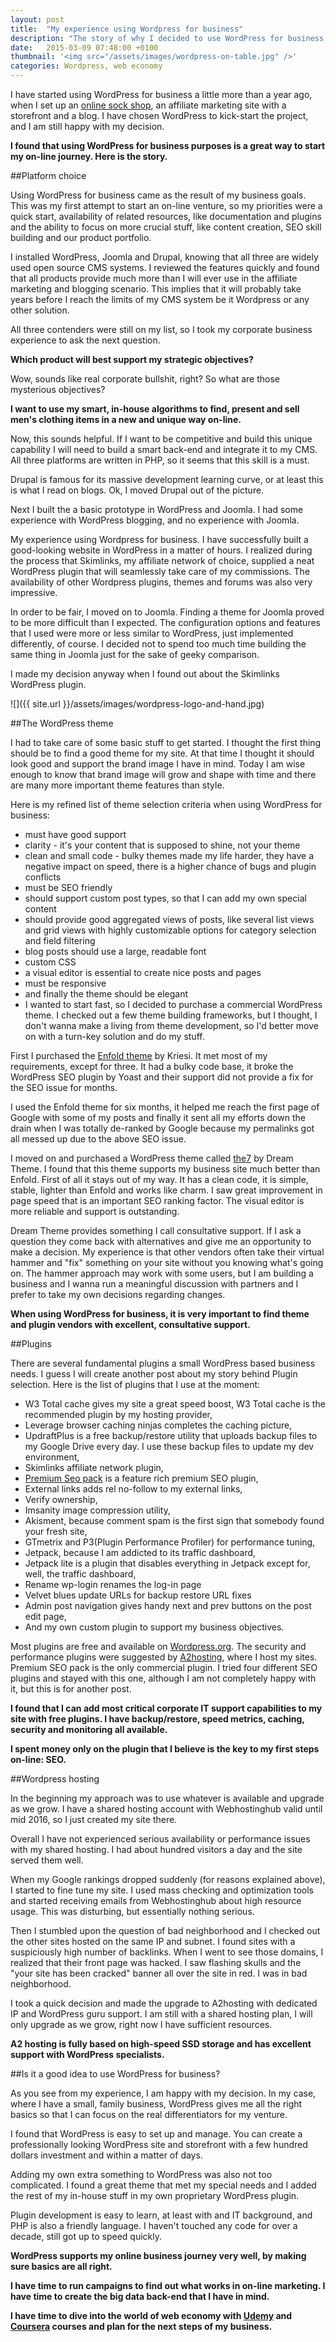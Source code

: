 ```yaml
---
layout: post
title:  "My experience using Wordpress for business"
description: "The story of why I decided to use WordPress for business purposes. My approach to product selection, challenges and great discoveries along the way."
date:   2015-03-09 07:48:00 +0100
thumbnail: '<img src="/assets/images/wordpress-on-table.jpg" />'
categories: Wordpress, web economy
---
```

I have started using WordPress for business a little more than a year ago, when I set up an [online sock shop](http://vanitysocks.com), an affiliate marketing site with a storefront and a blog. I have chosen WordPress to kick-start the project, and I am still happy with my decision.

**I found that using WordPress for business purposes is a great way to start my on-line journey. Here is the story.**


##Platform choice

Using WordPress for business came as the result of my business goals. This was my first attempt to start an on-line venture, so my priorities were a quick start, availability of related resources, like documentation and plugins and the ability to focus on more crucial stuff, like content creation, SEO skill building and our product portfolio.

I installed WordPress, Joomla and Drupal, knowing that all three are widely used open source CMS systems. I reviewed the features quickly and found that all products provide much more than I will ever use in the affiliate marketing and blogging scenario. This implies that it will probably take years before I reach the limits of my CMS system be it Wordpress or any other solution.

All three contenders were still on my list, so I took my corporate business experience to ask the next question.

**Which product will best support my strategic objectives?**

Wow, sounds like real corporate bullshit, right? So what are those mysterious objectives?

**I want to use my smart, in-house algorithms to find, present and sell men's clothing items in a new and unique way on-line.**

Now, this sounds helpful. If I want to be competitive and build this unique capability I will need to build a smart back-end and integrate it to my CMS. All three platforms are written in PHP, so it seems that this skill is a must.

Drupal is famous for its massive development learning curve, or at least this is what I read on blogs. Ok, I moved Drupal out of the picture.

Next I built the a basic prototype in WordPress and Joomla. I had some experience with WordPress blogging, and no experience with Joomla.

My experience using Wordpress for business. I have successfully built a good-looking website in WordPress in a matter of hours. I realized during the process that Skimlinks, my affiliate network of choice, supplied a neat WordPress plugin that will seamlessly take care of my commissions. The availability of other Wordpress plugins, themes and forums was also very impressive.

In order to be fair, I moved on to Joomla. Finding a theme for Joomla proved to be more difficult than I expected. The configuration options and features that I used were more or less similar to WordPress, just implemented differently, of course. I decided not to spend too much time building the same thing in Joomla just for the sake of geeky comparison.

I made my decision anyway when I found out about the Skimlinks WordPress plugin.

![]({{ site.url }}/assets/images/wordpress-logo-and-hand.jpg)

##The WordPress theme

I had to take care of some basic stuff to get started. I thought the first thing should be to find a good theme for my site. At that time I thought it should look good and support the brand image I have in mind. Today I am wise enough to know that brand image will grow and shape with time and there are many more important theme features than style.

Here is my refined list of theme selection criteria when using WordPress for business:

* must have good support
* clarity - it's your content that is supposed to shine, not your theme
* clean and small code - bulky themes made my life harder, they have a negative impact on speed, there is a higher chance of bugs and plugin conflicts
* must be SEO friendly
* should support custom post types, so that I can add my own special content
* should provide good aggregated views of posts, like several list views and grid views with highly customizable options for category selection and field filtering
* blog posts should use a large, readable font
* custom CSS
* a visual editor is essential to create nice posts and pages
* must be responsive
* and finally the theme should be elegant
* I wanted to start fast, so I decided to purchase a commercial WordPress theme. I checked out a few theme building frameworks, but I thought, I don't wanna make a living from theme development, so I'd better move on with a turn-key solution and do my stuff.

First I purchased the [Enfold theme](http://themeforest.net/item/enfold-responsive-multipurpose-theme/4519990?WT.oss_phrase=enfold&WT.oss_rank=2&WT.z_author=Kriesi&WT.ac=search_list&ref=takacsmark) by Kriesi. It met most of my requirements, except for three. It had a bulky code base, it broke the WordPress SEO plugin by Yoast and their support did not provide a fix for the SEO issue for months.

I used the Enfold theme for six months, it helped me reach the first page of Google with some of my posts and finally it sent all my efforts down the drain when I was totally de-ranked by Google because my permalinks got all messed up due to the above SEO issue.

I moved on and purchased a WordPress theme called [the7](http://themeforest.net/item/the7-responsive-multipurpose-wordpress-theme/5556590?WT.oss_phrase=&WT.oss_rank=7&WT.z_author=Dream-Theme&WT.ac=search_list&ref=takacsmark) by Dream Theme. I found that this theme supports my business site much better than Enfold. First of all it stays out of my way. It has a clean code, it is simple, stable, lighter than Enfold and works like charm. I saw great improvement in page speed that is an important SEO ranking factor. The visual editor is more reliable and support is outstanding.

Dream Theme provides something I call consultative support. If I ask a question they come back with alternatives and give me an opportunity to make a decision. My experience is that other vendors often take their virtual hammer and "fix" something on your site without you knowing what's going on. The hammer approach may work with some users, but I am building a business and I wanna run a meaningful discussion with partners and I prefer to take my own decisions regarding changes.

**When using WordPress for business, it is very important to find theme and plugin vendors with excellent, consultative support.**

##Plugins

There are several fundamental plugins a small WordPress based business needs. I guess I will create another post about my story behind Plugin selection. Here is the list of plugins that I use at the moment:

* W3 Total cache gives my site a great speed boost, W3 Total cache is the recommended plugin by my hosting provider,
* Leverage browser caching ninjas completes the caching picture,
* UpdraftPlus is a free backup/restore utility that uploads backup files to my Google Drive every day. I use these backup files to update my dev environment,
* Skimlinks affiliate network plugin,
* [Premium Seo pack](http://codecanyon.net/item/premium-seo-pack-wordpress-plugin/6109437?WT.oss_phrase=premium+seo&WT.oss_rank=1&WT.z_author=AA-Team&WT.trending=trending&WT.ac=search_list&ref=takacsmark) is a feature rich premium SEO plugin,
* External links adds rel no-follow to my external links,
* Verify ownership,
* Imsanity image compression utility,
* Akisment, because comment spam is the first sign that somebody found your fresh site,
* GTmetrix and P3(Plugin Performance Profiler) for performance tuning,
* Jetpack, because I am addicted to its traffic dashboard,
* Jetpack lite is a plugin that disables everything in Jetpack except for, well, the traffic dashboard,
* Rename wp-login renames the log-in page
* Velvet blues update URLs for backup restore URL fixes
* Admin post navigation gives handy next and prev buttons on the post edit page,
* And my own custom plugin to support my business objectives.

Most plugins are free and available on [Wordpress.org](https://wordpress.org/plugins/). The security and performance plugins were suggested by [A2hosting](http://www.a2hosting.com/6278-0-3-18.html), where I host my sites. Premium SEO pack is the only commercial plugin. I tried four different SEO plugins and stayed with this one, although I am not completely happy with it, but this is for another post.

**I found that I can add most critical corporate IT support capabilities to my site with free plugins. I have backup/restore, speed metrics, caching, security and monitoring all available.**

**I spent money only on the plugin that I believe is the key to my first steps on-line: SEO.**

##Wordpress hosting

In the beginning my approach was to use whatever is available and upgrade as we grow. I have a shared hosting account with Webhostinghub valid until mid 2016, so I just created my site there.

Overall I have not experienced serious availability or performance issues with my shared hosting. I had about hundred visitors a day and the site served them well.

When my Google rankings dropped suddenly (for reasons explained above), I started to fine tune my site. I used mass checking and optimization tools and started receiving emails from Webhostinghub about high resource usage. This was disturbing, but essentially nothing serious.

Then I stumbled upon the question of bad neighborhood and I checked out the other sites hosted on the same IP and subnet. I found sites with a suspiciously high number of backlinks. When I went to see those domains, I realized that their front page was hacked. I saw flashing skulls and the "your site has been cracked" banner all over the site in red. I was in bad neighborhood.

I took a quick decision and made the upgrade to A2hosting with dedicated IP and WordPress guru support. I am still with a shared hosting plan, I will only upgrade as we grow, right now I have sufficient resources.

**A2 hosting is fully based on high-speed SSD storage and has excellent support with WordPress specialists.**

##Is it a good idea to use WordPress for business?

As you see from my experience, I am happy with my decision. In my case, where I have a small, family business, WordPress gives me all the right basics so that I can focus on the real differentiators for my venture.

I found that WordPress is easy to set up and manage. You can create a professionally looking WordPress site and storefront with a few hundred dollars investment and within a matter of days.

Adding my own extra something to WordPress was also not too complicated. I found a great theme that met my special needs and I added the rest of my in-house stuff in my own proprietary WordPress plugin.

Plugin development is easy to learn, at least with and IT background, and PHP is also a friendly language. I haven't touched any code for over a decade, still got up to speed quickly.

**WordPress supports my online business journey very well, by making sure basics are all right.**

**I have time to run campaigns to find out what works in on-line marketing. I have time to create the big data back-end that I have in mind.**

**I have time to dive into the world of web economy with [Udemy](https://www.udemy.com/courses/) and [Coursera](https://www.coursera.org/) courses and plan for the next steps of my business.**